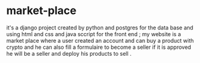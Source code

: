 # market-place
it's a django project created by python and postgres for the data base and using html and css and java sccript for the front end ; my website is a market place where a user created an account and can buy a product with crypto and he can also fill a formulaire to become a seller if it is approved he will be a seller and deploy his products to sell .
